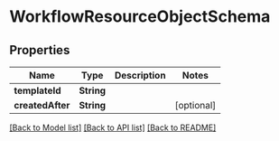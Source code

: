 # WorkflowResourceObjectSchema

## Properties
Name | Type | Description | Notes
------------ | ------------- | ------------- | -------------
**templateId** | **String** |  | 
**createdAfter** | **String** |  | [optional] 

[[Back to Model list]](../README.md#documentation-for-models) [[Back to API list]](../README.md#documentation-for-api-endpoints) [[Back to README]](../README.md)


